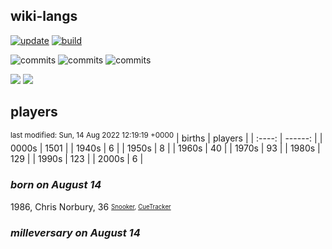 ## wiki-langs
[![update](https://github.com/dreamerminsk/wiki-langs/actions/workflows/update-tables.yml/badge.svg)](https://github.com/dreamerminsk/wiki-langs/actions/workflows/update-tables.yml)
[![build](https://github.com/dreamerminsk/wiki-langs/actions/workflows/build.yml/badge.svg)](https://github.com/dreamerminsk/wiki-langs/actions/workflows/build.yml)

![commits](https://img.shields.io/github/commit-activity/y/dreamerminsk/wiki-langs)
![commits](https://img.shields.io/github/commit-activity/m/dreamerminsk/wiki-langs)
![commits](https://img.shields.io/github/commit-activity/w/dreamerminsk/wiki-langs)

![](https://img.shields.io/github/languages/code-size/dreamerminsk/wiki-langs)
![](https://img.shields.io/github/repo-size/dreamerminsk/wiki-langs)

## players
<sup>last modified: Sun, 14 Aug 2022 12:19:19 +0000</sup>
| births | players |
| :----: | ------: |
| 0000s | 1501 |
| 1940s | 6 |
| 1950s | 8 |
| 1960s | 40 |
| 1970s | 93 |
| 1980s | 129 |
| 1990s | 123 |
| 2000s | 6 |

### ***born on August 14***
1986, Chris Norbury, 36 <sub><sup>[Snooker](http://www.snooker.org/res/index.asp?player=69), [CueTracker](http://cuetracker.net/Players/chris-norbury/)</sup></sub>


### ***milleversary on August 14***



